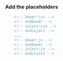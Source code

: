 ### Add the placeholders

```html
    <!-- bower:css -->
    <!-- endbower -->
    <!-- inject:css -->
    <!-- endinject -->
    ...
    <!-- bower:js -->
    <!-- endbower -->
    <!-- inject:js -->
    <!-- endinject -->
```
